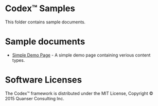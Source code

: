 # Codex™ Samples
This folder contains sample documents.

# Sample documents
* [Simple Demo Page](https://github.com/quanser/codex-samples/tree/master/samples/simple-demo-page) - A simple demo page containing verious content types.

# Software Licenses
The Codex™ framework is distributed under the MIT License, Copyright © 2015 Quanser Consulting Inc.
